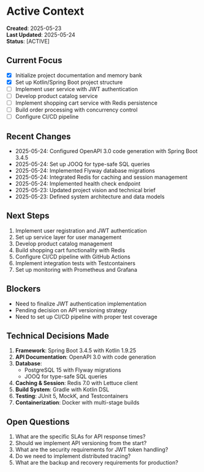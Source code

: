 # Active Context

**Created**: 2025-05-23  
**Last Updated**: 2025-05-24  
**Status**: [ACTIVE]

## Current Focus
- [x] Initialize project documentation and memory bank
- [x] Set up Kotlin/Spring Boot project structure
- [ ] Implement user service with JWT authentication
- [ ] Develop product catalog service
- [ ] Implement shopping cart service with Redis persistence
- [ ] Build order processing with concurrency control
- [ ] Configure CI/CD pipeline

## Recent Changes
- 2025-05-24: Configured OpenAPI 3.0 code generation with Spring Boot 3.4.5
- 2025-05-24: Set up JOOQ for type-safe SQL queries
- 2025-05-24: Implemented Flyway database migrations
- 2025-05-24: Integrated Redis for caching and session management
- 2025-05-24: Implemented health check endpoint
- 2025-05-23: Updated project vision and technical brief
- 2025-05-23: Defined system architecture and data models

## Next Steps
1. Implement user registration and JWT authentication
2. Set up service layer for user management
3. Develop product catalog management
4. Build shopping cart functionality with Redis
5. Configure CI/CD pipeline with GitHub Actions
6. Implement integration tests with Testcontainers
7. Set up monitoring with Prometheus and Grafana

## Blockers
- Need to finalize JWT authentication implementation
- Pending decision on API versioning strategy
- Need to set up CI/CD pipeline with proper test coverage

## Technical Decisions Made
1. **Framework**: Spring Boot 3.4.5 with Kotlin 1.9.25
2. **API Documentation**: OpenAPI 3.0 with code generation
3. **Database**: 
   - PostgreSQL 15 with Flyway migrations
   - JOOQ for type-safe SQL queries
4. **Caching & Session**: Redis 7.0 with Lettuce client
5. **Build System**: Gradle with Kotlin DSL
6. **Testing**: JUnit 5, MockK, and Testcontainers
7. **Containerization**: Docker with multi-stage builds

## Open Questions
1. What are the specific SLAs for API response times?
2. Should we implement API versioning from the start?
3. What are the security requirements for JWT token handling?
4. Do we need to implement distributed tracing?
5. What are the backup and recovery requirements for production?
